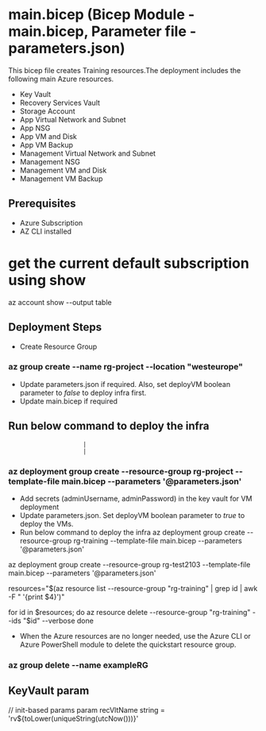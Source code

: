 # main.bicep (Bicep Module - main.bicep, Parameter file - parameters.json)

This bicep file creates Training resources.The deployment includes the following main Azure resources.

- Key Vault
- Recovery Services Vault
- Storage Account
- App Virtual Network and Subnet
- App NSG
- App VM and Disk
- App VM Backup
- Management Virtual Network and Subnet
- Management NSG
- Management VM and Disk
- Management VM Backup

## Prerequisites

- Azure Subscription
- AZ CLI installed

# get the current default subscription using show
az account show --output table

## Deployment Steps

- Create Resource Group

### az group create --name rg-project --location "westeurope"

- Update parameters.json if required. Also, set deployVM boolean parameter to *false* to deploy infra first.
- Update main.bicep if required

## Run below command to deploy the infra
                         |
                         |
### az deployment group create --resource-group rg-project --template-file main.bicep --parameters '@parameters.json'

- Add secrets (adminUsername, adminPassword) in the key vault for VM deployment
- Update parameters.json. Set deployVM boolean parameter to *true* to deploy the VMs.
- Run below command to deploy the infra
az deployment group create --resource-group rg-training --template-file main.bicep --parameters '@parameters.json'

az deployment group create --resource-group rg-test2103 --template-file main.bicep --parameters '@parameters.json'

resources="$(az resource list --resource-group "rg-training" | grep id | awk -F \" '{print $4}')"

for id in $resources; do
    az resource delete --resource-group "rg-training" --ids "$id" --verbose
done

- When the Azure resources are no longer needed, use the Azure CLI or Azure PowerShell module to delete the quickstart resource group.

### az group delete --name exampleRG

## KeyVault param 
// init-based params
param recVltName string = 'rv${toLower(uniqueString(utcNow()))}'
